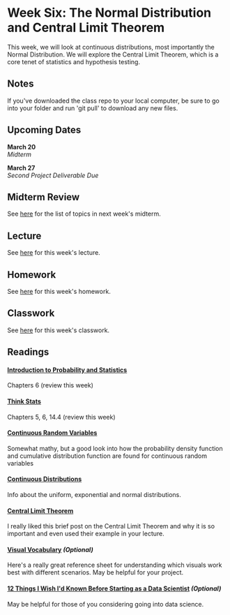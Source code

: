 # Week Six: The Normal Distribution and Central Limit Theorem

This week, we will look at continuous distributions, most importantly the Normal Distribution. We will explore the Central Limit Theorem, which is a core tenet of statistics and hypothesis testing.

## Notes

If you've downloaded the class repo to your local computer, be sure to go into your folder and run 'git pull' to download any new files.

## Upcoming Dates  
**March 20**  
*Midterm*

**March 27**  
*Second Project Deliverable Due*

## Midterm Review

See [here](https://github.com/CSC217/spring_2019/blob/master/week06-normal_distribution_central_limit_theorem/Midterm_Review.md) for the list of topics in next week's midterm.

## Lecture

See [here](https://github.com/CSC217/spring_2019/blob/master/week06-normal_distribution_central_limit_theorem/Week_Six_Normal_Distribution_And_Central_Limit_Theorem.pdf) for this week's lecture.

## Homework

See [here](https://github.com/CSC217/spring_2019/blob/master/week06-normal_distribution_central_limit_theorem/Week_Six_Homework.ipynb) for this week's homework.

## Classwork

See [here](https://github.com/CSC217/spring_2019/blob/master/week06-normal_distribution_central_limit_theorem/Normal_Distribution_And_Central_Limit_Theorem.ipynb) for this week's classwork.

## Readings

#### [Introduction to Probability and Statistics](http://www.r-5.org/files/books/computers/algo-list/statistics/Sheldon_Ross-Introduction_to_Probability_and_Statistics-EN.pdf)  
Chapters 6 (review this week)

#### [Think Stats](http://greenteapress.com/thinkstats2/thinkstats2.pdf)  
Chapters 5, 6, 14.4 (review this week)

#### [Continuous Random Variables](https://ocw.mit.edu/courses/mathematics/18-05-introduction-to-probability-and-statistics-spring-2014/readings/MIT18_05S14_Reading5b.pdf)
Somewhat mathy, but a good look into how the probability density function and cumulative distribution function are found for continuous random variables

#### [Continuous Distributions](https://ocw.mit.edu/courses/mathematics/18-05-introduction-to-probability-and-statistics-spring-2014/readings/MIT18_05S14_Reading5c.pdf)
Info about the uniform, exponential and normal distributions.

#### [Central Limit Theorem](https://www.methodsconsultants.com/tutorial/the-central-limit-theorem-and-its-implications-for-statistical-inference/)  
I really liked this brief post on the Central Limit Theorem and why it is so important and even used their example in your lecture.

#### [Visual Vocabulary](https://gramener.github.io/visual-vocabulary-vega) *(Optional)*
Here's a really great reference sheet for understanding which visuals work best with different scenarios. May be helpful for your project.

#### [12 Things I Wish I'd Known Before Starting as a Data Scientist](https://medium.com/deliberate-data-science/12-things-i-wish-id-known-before-starting-as-a-data-scientist-45989be6300e) *(Optional)*
May be helpful for those of you considering going into data science.
